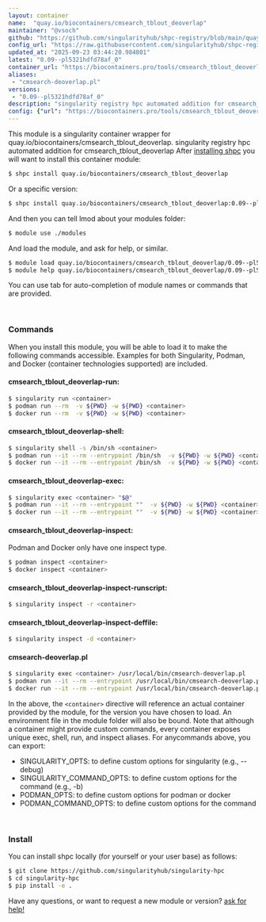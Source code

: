 ```yaml
---
layout: container
name:  "quay.io/biocontainers/cmsearch_tblout_deoverlap"
maintainer: "@vsoch"
github: "https://github.com/singularityhub/shpc-registry/blob/main/quay.io/biocontainers/cmsearch_tblout_deoverlap/container.yaml"
config_url: "https://raw.githubusercontent.com/singularityhub/shpc-registry/main/quay.io/biocontainers/cmsearch_tblout_deoverlap/container.yaml"
updated_at: "2025-09-23 03:44:20.984801"
latest: "0.09--pl5321hdfd78af_0"
container_url: "https://biocontainers.pro/tools/cmsearch_tblout_deoverlap"
aliases:
 - "cmsearch-deoverlap.pl"
versions:
 - "0.09--pl5321hdfd78af_0"
description: "singularity registry hpc automated addition for cmsearch_tblout_deoverlap"
config: {"url": "https://biocontainers.pro/tools/cmsearch_tblout_deoverlap", "maintainer": "@vsoch", "description": "singularity registry hpc automated addition for cmsearch_tblout_deoverlap", "latest": {"0.09--pl5321hdfd78af_0": "sha256:671d9b552975e257e06bb5ffe94facd50526691133e5e261f070507c33983de3"}, "tags": {"0.09--pl5321hdfd78af_0": "sha256:671d9b552975e257e06bb5ffe94facd50526691133e5e261f070507c33983de3"}, "docker": "quay.io/biocontainers/cmsearch_tblout_deoverlap", "aliases": {"cmsearch-deoverlap.pl": "/usr/local/bin/cmsearch-deoverlap.pl"}}
---
```


This module is a singularity container wrapper for quay.io/biocontainers/cmsearch_tblout_deoverlap.
singularity registry hpc automated addition for cmsearch_tblout_deoverlap
After [installing shpc](#install) you will want to install this container module:


```bash
$ shpc install quay.io/biocontainers/cmsearch_tblout_deoverlap
```

Or a specific version:

```bash
$ shpc install quay.io/biocontainers/cmsearch_tblout_deoverlap:0.09--pl5321hdfd78af_0
```

And then you can tell lmod about your modules folder:

```bash
$ module use ./modules
```

And load the module, and ask for help, or similar.

```bash
$ module load quay.io/biocontainers/cmsearch_tblout_deoverlap/0.09--pl5321hdfd78af_0
$ module help quay.io/biocontainers/cmsearch_tblout_deoverlap/0.09--pl5321hdfd78af_0
```

You can use tab for auto-completion of module names or commands that are provided.

<br>

### Commands

When you install this module, you will be able to load it to make the following commands accessible.
Examples for both Singularity, Podman, and Docker (container technologies supported) are included.

#### cmsearch_tblout_deoverlap-run:

```bash
$ singularity run <container>
$ podman run --rm  -v ${PWD} -w ${PWD} <container>
$ docker run --rm  -v ${PWD} -w ${PWD} <container>
```

#### cmsearch_tblout_deoverlap-shell:

```bash
$ singularity shell -s /bin/sh <container>
$ podman run --it --rm --entrypoint /bin/sh  -v ${PWD} -w ${PWD} <container>
$ docker run --it --rm --entrypoint /bin/sh  -v ${PWD} -w ${PWD} <container>
```

#### cmsearch_tblout_deoverlap-exec:

```bash
$ singularity exec <container> "$@"
$ podman run --it --rm --entrypoint ""  -v ${PWD} -w ${PWD} <container> "$@"
$ docker run --it --rm --entrypoint ""  -v ${PWD} -w ${PWD} <container> "$@"
```

#### cmsearch_tblout_deoverlap-inspect:

Podman and Docker only have one inspect type.

```bash
$ podman inspect <container>
$ docker inspect <container>
```

#### cmsearch_tblout_deoverlap-inspect-runscript:

```bash
$ singularity inspect -r <container>
```

#### cmsearch_tblout_deoverlap-inspect-deffile:

```bash
$ singularity inspect -d <container>
```


#### cmsearch-deoverlap.pl

```bash
$ singularity exec <container> /usr/local/bin/cmsearch-deoverlap.pl
$ podman run --it --rm --entrypoint /usr/local/bin/cmsearch-deoverlap.pl   -v ${PWD} -w ${PWD} <container> -c " $@"
$ docker run --it --rm --entrypoint /usr/local/bin/cmsearch-deoverlap.pl   -v ${PWD} -w ${PWD} <container> -c " $@"
```



In the above, the `<container>` directive will reference an actual container provided
by the module, for the version you have chosen to load. An environment file in the
module folder will also be bound. Note that although a container
might provide custom commands, every container exposes unique exec, shell, run, and
inspect aliases. For anycommands above, you can export:

 - SINGULARITY_OPTS: to define custom options for singularity (e.g., --debug)
 - SINGULARITY_COMMAND_OPTS: to define custom options for the command (e.g., -b)
 - PODMAN_OPTS: to define custom options for podman or docker
 - PODMAN_COMMAND_OPTS: to define custom options for the command

<br>

### Install

You can install shpc locally (for yourself or your user base) as follows:

```bash
$ git clone https://github.com/singularityhub/singularity-hpc
$ cd singularity-hpc
$ pip install -e .
```

Have any questions, or want to request a new module or version? [ask for help!](https://github.com/singularityhub/singularity-hpc/issues)